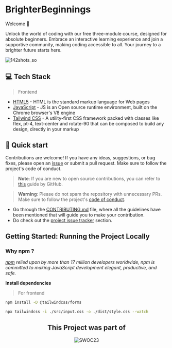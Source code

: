 <h1 align=left> BrighterBeginnings </h1>
Welcome 👋

<p>
Unlock the world of coding with our free three-module course, designed for absolute beginners. Embrace an interactive learning experience and join a supportive community, making coding accessible to all. Your journey to a brighter future starts here. 
</p>

![142shots_so](https://github.com/dakshsinghrathore/ISRO-web/assets/115932772/2cad53d1-0072-449d-a7b4-2c277d9baa1b)

## 💻 Tech Stack

> Frontend


- [HTML5](https://developer.mozilla.org/en-US/docs/Glossary/HTML5) - HTML is the standard markup language for Web pages
- [JavaScript](https://tc39.es/) - JS is an Open source runtime environment, built on the Chrome browser's V8 engine
- [Tailwind CSS](https://tailwindcss.com/) - A utility-first CSS framework packed with classes like flex, pt-4, text-center and rotate-90 that can be composed to build any design, directly in your markup

## 🚀 Quick start

Contributions are welcome! If you have any ideas, suggestions, or bug fixes, please open an [issue](https://github.com/dakshsinghrathore/Brighter-Beginnings/issues/new) or submit a pull request. Make sure to follow the project's code of conduct.

> **Note**: If you are new to open source contributions, you can refer to [this](https://opensource.guide/how-to-contribute/) guide by GitHub.

> **Warning**: Please do not spam the repository with unnecessary PRs. Make sure to follow the project's [code of conduct](/CODE_OF_CONDUCT.md).

- Go through the [CONTRIBUTING.md](https://github.com/dakshsinghrathore/Brighter-Beginnings/blob/main/Contributing.md) file, where all the guidelines have been mentioned that will guide you to make your contribution.
- Do check out the [project issue tracker](https://github.com/dakshsinghrathore/Brighter-Beginnings/issues) section.




## Getting Started: Running the Project Locally

### Why npm ?
*[npm](https://www.npmjs.com/) relied upon by more than 17 million developers worldwide, npm is committed to making JavaScript development elegant, productive, and safe.*

**Install dependencies**
> For frontend

```bash
npm install -D @tailwindcss/forms
```

```bash
npx tailwindcss -i ./src/input.css -o ./dist/style.css --watch
```

<div align=center>
  <h2>This Project was part of</h2>
  <!-- <img alt="hacktoberfest" src="https://raw.githubusercontent.com/GirlScriptSummerOfCode/MentorshipProgram/master/GSsoc%20Type%20Logo%20Black.png#gh-light-mode-only" width=87%> -->
  <!-- <img alt="hacktoberfest" src="https://github.com/dakshsinghrathore/ISRO-web/assets/115932772/7bf7edc1-eeee-4e55-82fe-5f756ef7d11c#gh-dark-mode-only"/> -->
  <img alt="SWOC23" src="https://github.com/dakshsinghrathore/Brighter-Beginnings/assets/115932772/708c764d-05a7-4e33-bf89-114306f35d8c"/>
</div>
             


